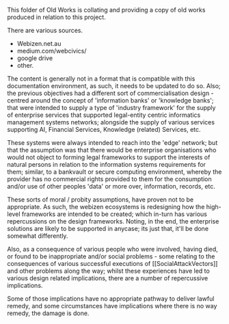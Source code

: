 This folder of Old Works is collating and providing a copy of old works produced in relation to this project.

There are various sources.

- Webizen.net.au
- medium.com/webcivics/
- google drive
- other.

The content is generally not in a format that is compatible with this  documentation environment, as such, it needs to be updated to do so.  Also; the previous objectives had a different sort of commercialisation design - centred around the concept of 'information banks' or 'knowledge banks'; that were intended to supply a type of 'industry framework' for the supply of enterprise services that supported legal-entity centric informatics management systems networks; alongside the supply of various services supporting AI, Financial Services, Knowledge (related) Services, etc.

These systems were always intended to reach into the 'edge' network; but that the assumption was that there would be enterprise organisations who would not object to forming legal frameworks to support the interests of natural persons in relation to the information systems requirements for them; similar, to a bankvault or secure computing environment, whereby the provider has no commercial rights provided to them for the consumption and/or use of other peoples 'data' or more over, information, records, etc.  

These sorts of moral / probity assumptions, have proven not to be appropriate.  As such, the webizen ecosystems is redesigning how the high-level frameworks are intended to be created; which in-turn has various repercussions on the design frameworks.  Noting, in the end, the enterprise solutions are likely to be supported in anycase; its just that, it'll be done somewhat differently.  

Also, as a consequence of various people who were involved, having died, or found to be inappropriate and/or social problems - some relating to the consequences of various successful executions of [[SocialAttackVectors]] and other problems along the way; whilst these experiences have led to various design related implications, there are a number of repercussive implications.

Some of those implications have no appropriate pathway to deliver lawful remedy, and some circumstances have implications where there is no way remedy, the damage is done.